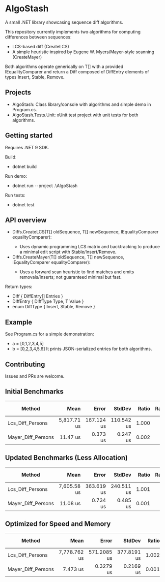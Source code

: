 # AlgoStash

A small .NET library showcasing sequence diff algorithms.

This repository currently implements two algorithms for computing differences between sequences:
- LCS-based diff (CreateLCS)
- A simple heuristic inspired by Eugene W. Myers/Mayer-style scanning (CreateMayer)

Both algorithms operate generically on T[] with a provided IEqualityComparer<T> and return a Diff<T> composed of DiffEntry<T> elements of types Insert, Stable, Remove.

## Projects
- AlgoStash: Class library/console with algorithms and simple demo in Program.cs.
- AlgoStash.Tests.Unit: xUnit test project with unit tests for both algorithms.

## Getting started
Requires .NET 9 SDK.

Build:
- dotnet build

Run demo:
- dotnet run --project .\AlgoStash

Run tests:
- dotnet test

## API overview
- Diffs.CreateLCS<T>(T[] oldSequence, T[] newSequence, IEqualityComparer<T> equalityComparer):
  - Uses dynamic programming LCS matrix and backtracking to produce a minimal edit script with Stable/Insert/Remove.
- Diffs.CreateMayer<T>(T[] oldSequence, T[] newSequence, IEqualityComparer<T> equalityComparer):
  - Uses a forward scan heuristic to find matches and emits removals/inserts; not guaranteed minimal but fast.

Return types:
- Diff<T> { DiffEntry<T>[] Entries }
- DiffEntry<T> { DiffType Type, T Value }
- enum DiffType { Insert, Stable, Remove }

## Example
See Program.cs for a simple demonstration:
- a = [0,1,2,3,4,5]
- b = [0,2,3,4,5,6]
It prints JSON-serialized entries for both algorithms.

## Contributing
Issues and PRs are welcome.

## Initial Benchmarks

| Method             | Mean        | Error      | StdDev     | Ratio | RatioSD | Rank | Gen0     | Gen1     | Gen2     | Allocated  | Alloc Ratio |
|------------------- |------------:|-----------:|-----------:|------:|--------:|-----:|---------:|---------:|---------:|-----------:|------------:|
| Lcs_Diff_Persons   | 5,817.71 us | 167.124 us | 110.542 us | 1.000 |    0.03 |    2 | 992.1875 | 992.1875 | 992.1875 | 3990.66 KB |        1.00 |
| Mayer_Diff_Persons |    11.47 us |   0.373 us |   0.247 us | 0.002 |    0.00 |    1 |   6.7139 |   1.1139 |        - |   109.9 KB |        0.03 |

## Updated Benchmarks (Less Allocation)

| Method             | Mean        | Error      | StdDev     | Ratio | RatioSD | Rank | Gen0   | Gen1   | Allocated | Alloc Ratio |
|------------------- |------------:|-----------:|-----------:|------:|--------:|-----:|-------:|-------:|----------:|------------:|
| Lcs_Diff_Persons   | 7,605.58 us | 363.619 us | 240.511 us | 1.001 |    0.04 |    2 |      - |      - |   58.7 KB |        1.00 |
| Mayer_Diff_Persons |    11.08 us |   0.734 us |   0.485 us | 0.001 |    0.00 |    1 | 5.7068 | 0.9460 |  93.34 KB |        1.59 |

## Optimized for Speed and Memory

| Method             | Mean         | Error       | StdDev      | Ratio | RatioSD | Rank | Gen0   | Gen1   | Allocated | Alloc Ratio |
|------------------- |-------------:|------------:|------------:|------:|--------:|-----:|-------:|-------:|----------:|------------:|
| Lcs_Diff_Persons   | 7,778.762 us | 571.2085 us | 377.8191 us | 1.002 |    0.07 |    2 |      - |      - |   58.7 KB |        1.00 |
| Mayer_Diff_Persons |     7.473 us |   0.3279 us |   0.2169 us | 0.001 |    0.00 |    1 | 5.6915 | 0.8163 |  93.07 KB |        1.59 |
